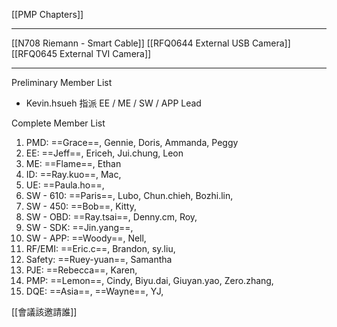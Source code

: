 [[PMP Chapters]]

---

[[N708 Riemann - Smart Cable]]
[[RFQ0644 External USB Camera]]
[[RFQ0645 External TVI Camera]]

---

Preliminary Member List
- Kevin.hsueh 指派 EE / ME / SW / APP Lead

Complete Member List
1. PMD: ==Grace==, Gennie, Doris, Ammanda, Peggy
2. EE: ==Jeff==, Ericeh, Jui.chung, Leon
3. ME: ==Flame==, Ethan
4. ID: ==Ray.kuo==, Mac, 
5. UE: ==Paula.ho==, 
6. SW - 610: ==Paris==, Lubo, Chun.chieh, Bozhi.lin, 
7. SW - 450: ==Bob==, Kitty, 
8. SW - OBD: ==Ray.tsai==, Denny.cm, Roy, 
9. SW - SDK: ==Jin.yang==, 
10. SW - APP: ==Woody==, Nell, 
11. RF/EMI: ==Eric.c==, Brandon, sy.liu, 
12. Safety: ==Ruey-yuan==, Samantha
13. PJE: ==Rebecca==, Karen,
14. PMP: ==Lemon==, Cindy, Biyu.dai, Giuyan.yao, Zero.zhang, 
15. DQE: ==Asia==, ==Wayne==, YJ, 

[[會議該邀請誰]]
